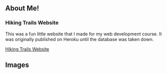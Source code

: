 ## About Me!




### Hiking Trails Website

This was a fun little website that I made for my web development course. It was originally published on Heroku until the database was taken down.

[Hiking Trails Website](https://github.com/AlyssaRWest/HikingTrailsWebsite)

## Images




